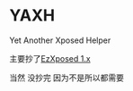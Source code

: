 # YAXH

Yet Another Xposed Helper

主要抄了[EzXposed 1.x](https://github.com/KyuubiRan/EzXHelper/tree/1.x)

当然 没抄完 因为不是所以都需要